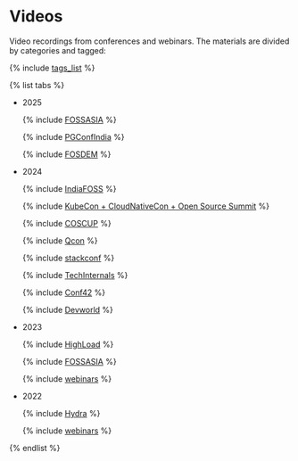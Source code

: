 # Videos

Video recordings from conferences and webinars. The materials are divided by categories and tagged:

{% include [tags_list](./_includes/tags_list.md) %}


{% list tabs %}

- 2025

  {% include [FOSSASIA](./_includes/conferences/2025/fossasia.md) %}

  {% include [PGConfIndia](./_includes/conferences/2025/pgconfIndia.md) %}

  {% include [FOSDEM](./_includes/conferences/2025/fosdem.md) %}

- 2024

  {% include [IndiaFOSS](./_includes/conferences/2024/indiafoss.md) %}

  {% include [KubeCon + CloudNativeCon + Open Source Summit](./_includes/conferences/2024/kubecon-hongkong.md) %}

  {% include [COSCUP](./_includes/conferences/2024/coscup.md) %}

  {% include [Qcon](./_includes/conferences/2024/Qcon.md) %}

  {% include [stackconf](./_includes/conferences/2024/stackconf.md) %}

  {% include [TechInternals](./_includes/conferences/2024/TechInternals.md) %}

  {% include [Conf42](./_includes/conferences/2024/Conf42.md) %}

  {% include [Devworld](./_includes/conferences/2024/Devworld.md) %}

- 2023

  {% include [HighLoad](./_includes/conferences/2023/HighLoad.md) %}

  {% include [FOSSASIA](./_includes/conferences/2023/Fossasia.md) %}

  {% include [webinars](./_includes/webinars/2023/webinars.md) %}

- 2022

  {% include [Hydra](./_includes/conferences/2022/Hydra.md) %}

  {% include [webinars](./_includes/webinars/2022/webinars.md) %}


{% endlist %}
